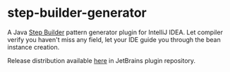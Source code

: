 # step-builder-generator
A Java [Step Builder](http://rdafbn.blogspot.ie/2012/07/step-builder-pattern_28.html) pattern generator plugin for IntelliJ IDEA. Let compiler verify you haven't miss any field, let your IDE guide you through the bean instance creation.

Release distribution available [here](https://plugins.jetbrains.com/plugin/7729) in JetBrains plugin repository.
